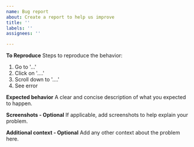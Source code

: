 ```yaml
---
name: Bug report
about: Create a report to help us improve
title: ''
labels: ''
assignees: ''

---
```


**To Reproduce**
Steps to reproduce the behavior:
1. Go to '...'
2. Click on '....'
3. Scroll down to '....'
4. See error

**Expected behavior**
A clear and concise description of what you expected to happen.

**Screenshots - Optional**
If applicable, add screenshots to help explain your problem.

**Additional context - Optional**
Add any other context about the problem here.
